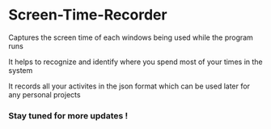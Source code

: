 # Screen-Time-Recorder

Captures the screen time of each windows being used while the program runs

It helps to recognize and identify where you spend most of your times in the system

It records all your activites in the json format which can be used later for any personal projects

### Stay tuned for more updates !